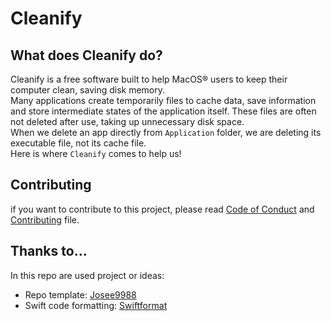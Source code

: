 # Cleanify

## What does Cleanify do?

Cleanify is a free software built to help MacOS&reg; users to keep their computer clean, saving disk memory. <br>
Many applications create temporarily files to cache data, save information and store intermediate states of the application itself. These files are often not deleted after use, taking up unnecessary disk space. <br>
When we delete an app directly from ```Application``` folder, we are deleting its executable file, not its cache file. <br>
Here is where ```Cleanify``` comes to help us!

## Contributing
if you want to contribute to this project, please read [Code of Conduct](https://github.com/NicholasPilotto/cleanify/blob/develop/CODE_OF_CONDUCT.md) and [Contributing](https://github.com/NicholasPilotto/cleanify/blob/develop/CONTRIBUTING.md) file.


## Thanks to...
In this repo are used project or ideas:
- Repo template: [Josee9988](https://github.com/Josee9988/project-template)
- Swift code formatting: [Swiftformat](https://github.com/nicklockwood/SwiftFormat)